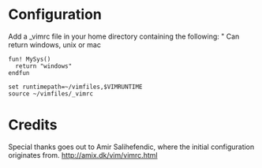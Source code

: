 Configuration
========
Add a _vimrc file in your home directory containing the following:
" Can return windows, unix or mac
```
fun! MySys()
  return "windows"
endfun

set runtimepath=~/vimfiles,$VIMRUNTIME
source ~/vimfiles/_vimrc
```

Credits
========
Special thanks goes out to Amir Salihefendic, where the initial configuration originates from.
http://amix.dk/vim/vimrc.html
